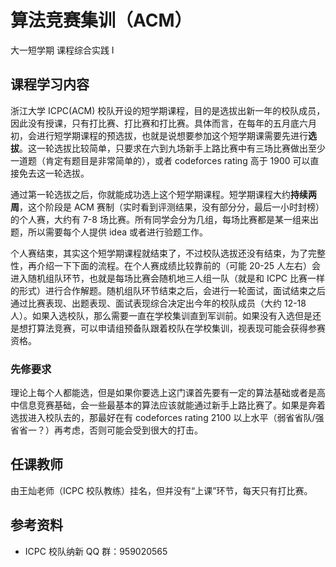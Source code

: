 # 算法竞赛集训（ACM）
<div class="badges">
<span class="badge cs-badge">大一短学期</span>
<span class="badge cs-badge">课程综合实践 Ⅰ</span>
</div>

## 课程学习内容
浙江大学 ICPC(ACM) 校队开设的短学期课程，目的是选拔出新一年的校队成员，因此没有授课，只有打比赛、打比赛和打比赛。具体而言，在每年的五月底六月初，会进行短学期课程的预选拔，也就是说想要参加这个短学期课需要先进行**选拔**。这一轮选拔比较简单，只要求在六到九场新手上路比赛中有三场比赛做出至少一道题（肯定有题目是非常简单的），或者 codeforces rating 高于 1900 可以直接免去这一轮选拔。

通过第一轮选拔之后，你就能成功选上这个短学期课程。短学期课程大约**持续两周**，这个阶段是 ACM 赛制（实时看到评测结果，没有部分分，最后一小时封榜）的个人赛，大约有 7-8 场比赛。所有同学会分为几组，每场比赛都是某一组来出题，所以需要每个人提供 idea 或者进行验题工作。

个人赛结束，其实这个短学期课程就结束了，不过校队选拔还没有结束，为了完整性，再介绍一下下面的流程。在个人赛成绩比较靠前的（可能 20-25 人左右）会进入随机组队环节，也就是每场比赛会随机地三人组一队（就是和 ICPC 比赛一样的形式）进行合作解题。随机组队环节结束之后，会进行一轮面试，面试结束之后通过比赛表现、出题表现、面试表现综合决定出今年的校队成员（大约 12-18 人）。如果入选校队，那么需要一直在学校集训直到军训前。如果没有入选但是还是想打算法竞赛，可以申请组预备队跟着校队在学校集训，视表现可能会获得参赛资格。

### 先修要求
理论上每个人都能选，但是如果你要选上这门课首先要有一定的算法基础或者是高中信息竞赛基础，会一些最基本的算法应该就能通过新手上路比赛了。如果是奔着选拔进入校队去的，那最好在有 codeforces rating 2100 以上水平（弱省省队/强省省一？）再考虑，否则可能会受到很大的打击。

## 任课教师
由王灿老师（ICPC 校队教练）挂名，但并没有“上课”环节，每天只有打比赛。

## 参考资料
- ICPC 校队纳新 QQ 群：959020565
